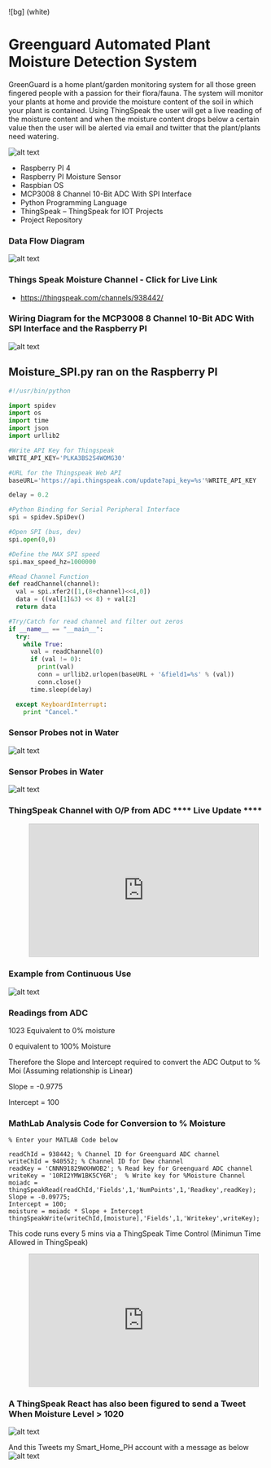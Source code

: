 ![bg] (white)
# Greenguard Automated Plant Moisture Detection System 

GreenGuard is a home plant/garden monitoring system for all those green fingered people with a passion for their flora/fauna. The system will monitor your plants at home and provide the moisture content of the soil in which your plant is contained. Using ThingSpeak the user will get a live reading of the moisture content and when the moisture content drops below a certain value then the user will be alerted via email and twitter that the plant/plants need watering. 

![alt text](MoistureSensor.jpg "Wiring Diagram")

-	Raspberry PI 4
-	Raspberry PI Moisture Sensor
-	Raspbian OS
- MCP3008 8 Channel 10-Bit ADC With SPI Interface
-	Python Programming Language
-	ThingSpeak – ThingSpeak for IOT Projects
-	Project Repository

### Data Flow Diagram

![alt text](dataflowdiagram.jpg "Data Flow Diagram")

### Things Speak Moisture Channel - Click for Live Link
- https://thingspeak.com/channels/938442/

### Wiring Diagram for the MCP3008 8 Channel 10-Bit ADC With SPI Interface and the Raspberry PI

![alt text](MCP3008Wiring.jpg "Wiring Diagram")

## Moisture_SPI.py ran on the Raspberry PI

```Python
#!/usr/bin/python

import spidev
import os
import time
import json
import urllib2

#Write API Key for Thingspeak
WRITE_API_KEY='PLKA3BS2S4WOMG30'

#URL for the Thingspeak Web API
baseURL='https://api.thingspeak.com/update?api_key=%s'%WRITE_API_KEY

delay = 0.2

#Python Binding for Serial Peripheral Interface
spi = spidev.SpiDev()

#Open SPI (bus, dev)
spi.open(0,0)

#Define the MAX SPI speed
spi.max_speed_hz=1000000

#Read Channel Function
def readChannel(channel):
  val = spi.xfer2([1,(8+channel)<<4,0])
  data = ((val[1]&3) << 8) + val[2]
  return data

#Try/Catch for read channel and filter out zeros
if __name__ == "__main__":
  try:
    while True:
      val = readChannel(0)
      if (val != 0):
        print(val)
        conn = urllib2.urlopen(baseURL + '&field1=%s' % (val))
        conn.close()
      time.sleep(delay)

  except KeyboardInterrupt:
    print "Cancel."
```
### Sensor Probes not in Water
![alt text](moisture_spipy.jpg "Sensor Readings No Water")
### Sensor Probes in Water
![alt text](moisture_spipyinwater.jpg "Sensor Readings in Water")

### ThingSpeak Channel with O/P from ADC **** Live Update ****

<figure class="video_container">
  <iframe width="450" height="260" style="border: 1px solid #cccccc;" src="https://thingspeak.com/channels/938442/charts/1?bgcolor=%23ffffff&color=%23d62020&dynamic=true&results=60&title=Moisture+Voltage&type=line"></iframe>
</figure>

### Example from Continuous Use
![alt text](moisturevolts.jpg "ThingSpeak Chanel With Output from ADC")

### Readings from ADC

1023 Equivalent to 0% moisture

0 equivalent to 100% Moisture

Therefore the Slope and Intercept required to convert the ADC Output to % Moi (Assuming relationship is Linear)

Slope = -0.9775

Intercept = 100

### MathLab Analysis Code for Conversion to % Moisture

```MathLab
% Enter your MATLAB Code below

readChId = 938442; % Channel ID for Greenguard ADC channel
writeChId = 940552; % Channel ID for Dew channel
readKey = 'CNNN91829WXHWOB2'; % Read key for Greenguard ADC channel
writeKey = '10RI2YMW1BK5CY6R';  % Write key for %Moisture Channel
moiadc = thingSpeakRead(readChId,'Fields',1,'NumPoints',1,'Readkey',readKey);
Slope = -0.09775;
Intercept = 100;
moisture = moiadc * Slope + Intercept
thingSpeakWrite(writeChId,[moisture],'Fields',1,'Writekey',writeKey);
```

This code runs every 5 mins via a ThingSpeak Time Control (Minimun Time Allowed in ThingSpeak)

<figure class="video_container">
  <iframe width="450" height="260" style="border: 1px solid #cccccc;" src="https://thingspeak.com/channels/940552/charts/1?bgcolor=%23ffffff&color=%23d62020&dynamic=true&results=60&type=line&update=15"></iframe>
</figure>

### A ThingSpeak React has also been figured to send a Tweet When Moisture Level > 1020

![alt text](React.jpg "ThingSpeak React")

And this Tweets my Smart_Home_PH account with a message as below
![alt text](Tweet.png "Twitter")


  
